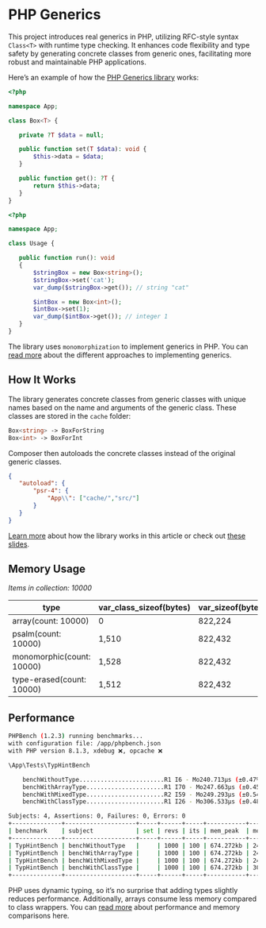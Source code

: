 # PHP Generics

This project introduces real generics in PHP, utilizing RFC-style syntax `Class<T>` with runtime type checking. 
It enhances code flexibility and type safety by generating concrete classes from generic ones, facilitating more robust and maintainable PHP applications.

Here’s an example of how the [PHP Generics library](https://github.com/mrsuh/php-generics) works:

```php
<?php

namespace App;

class Box<T> {

   private ?T $data = null;

   public function set(T $data): void {
       $this->data = $data;
   }

   public function get(): ?T {
       return $this->data;
   }
}
```

```php
<?php

namespace App;

class Usage {

   public function run(): void
   {
       $stringBox = new Box<string>();
       $stringBox->set('cat');
       var_dump($stringBox->get()); // string "cat"

       $intBox = new Box<int>();
       $intBox->set(1);
       var_dump($intBox->get()); // integer 1
   }
}
```

The library uses `monomorphization` to implement generics in PHP.
You can [read more](/articles/2022/generics-implementation-approaches/) about the different approaches to implementing generics.

## How It Works

The library generates concrete classes from generic classes with unique names based on the name and arguments of the generic class. These classes are stored in the `cache` folder:

```php
Box<string> -> BoxForString
Box<int> -> BoxForInt        
```

Composer then autoloads the concrete classes instead of the original generic classes.

```json
{
   "autoload": {
       "psr-4": {
           "App\\": ["cache/","src/"]
       }
   }
}
```

[Learn more](/articles/2022/how-php-engine-builds-ast/) about how the library works in this article or check out [these slides](https://phprussia.ru/moscow/2022/abstracts/9165).

## Memory Usage

*Items in collection: 10000*

| type                      | var_class_sizeof(bytes) | var_sizeof(bytes) | memory_get_usage(bytes) |
|---------------------------|-------------------------|-------------------|-------------------------|
| array(count: 10000)       | 0                       | 822,224           | 1,051,320               |
| psalm(count: 10000)       | 1,510                   | 822,432           | 1,051,560               |
| monomorphic(count: 10000) | 1,528                   | 822,432           | 1,051,560               |
| type-erased(count: 10000) | 1,512                   | 822,432           | 1,051,560               |

## Performance

```bash
PHPBench (1.2.3) running benchmarks...
with configuration file: /app/phpbench.json
with PHP version 8.1.3, xdebug ❌, opcache ❌

\App\Tests\TypHintBench

    benchWithoutType........................R1 I6 - Mo240.713μs (±0.47%)
    benchWithArrayType......................R1 I70 - Mo247.663μs (±0.45%)
    benchWithMixedType......................R2 I59 - Mo249.293μs (±0.54%)
    benchWithClassType......................R1 I26 - Mo306.533μs (±0.48%)

Subjects: 4, Assertions: 0, Failures: 0, Errors: 0
+--------------+--------------------+-----+------+-----+-----------+-----------+--------+
| benchmark    | subject            | set | revs | its | mem_peak  | mode      | rstdev |
+--------------+--------------------+-----+------+-----+-----------+-----------+--------+
| TypHintBench | benchWithoutType   |     | 1000 | 100 | 674.272kb | 240.713μs | ±0.47% |
| TypHintBench | benchWithArrayType |     | 1000 | 100 | 674.272kb | 247.663μs | ±0.45% |
| TypHintBench | benchWithMixedType |     | 1000 | 100 | 674.272kb | 249.293μs | ±0.54% |
| TypHintBench | benchWithClassType |     | 1000 | 100 | 674.272kb | 306.533μs | ±0.48% |
+--------------+--------------------+-----+------+-----+-----------+-----------+--------+
```

PHP uses dynamic typing, so it’s no surprise that adding types slightly reduces performance. Additionally, arrays consume less memory compared to class wrappers.
You can [read more](/articles/2022/comparing-php-collections/) about performance and memory comparisons here.
